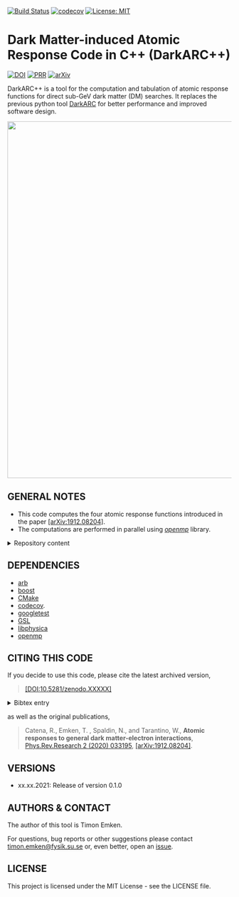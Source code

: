 [![Build Status](https://github.com/temken/DarkARCplusplus/workflows/Build%20Status/badge.svg)](https://github.com/temken/DarkARCplusplus/actions)
[![codecov](https://codecov.io/gh/temken/DarkARCplusplus/branch/master/graph/badge.svg)](https://codecov.io/gh/temken/DarkARCplusplus)
[![License: MIT](https://img.shields.io/badge/License-MIT-blue.svg)](https://opensource.org/licenses/MIT)

# Dark Matter-induced Atomic Response Code in C++ (DarkARC++)

[![DOI](https://zenodo.org/badge/XXXXXXX.svg)](https://zenodo.org/badge/latestdoi/XXXXXXX)
[![PRR](https://img.shields.io/badge/Phys.Rev.Research-2(2020),033195-255773.svg)](https://journals.aps.org/prresearch/abstract/10.1103/PhysRevResearch.2.033195)
[![arXiv](https://img.shields.io/badge/arXiv-1912.08204-B31B1B.svg)](https://arxiv.org/abs/1912.08204)

DarkARC++ is a tool for the computation and tabulation of atomic response functions for direct sub-GeV dark matter (DM) searches.
It replaces the previous python tool [DarkARC](https://github.com/temken/DarkARC) for better performance and improved software design.

<img src="https://user-images.githubusercontent.com/29034913/70995423-d0683c80-20d0-11ea-85bd-fdcb91d972eb.png" width="800">

## GENERAL NOTES

- This code computes the four atomic response functions introduced in the paper [[arXiv:1912.08204]](https://arxiv.org/abs/1912.08204).
- The computations are performed in parallel using [*openmp*](https://www.openmp.org/) library.

<details><summary>Repository content</summary>
<p>

The included folders are:

- *bin/*: This folder contains the executable after successful installation together with the configuration files.
- *data/*: Contains files including the RHF coefficients of the initial electron wavefunctions.
- *external/*: This folder will only be created and filled during the build with CMake and will contain the [libphysica](https://github.com/temken/libphysica) library.
- *include/*: All header files of DarkARC++ can be found here.
- *results/*: Each run of DarkARC++ generates result files in a dedicated sub-folder named after the run's ID, which is specified in the configuration file.
- *src/*: Here you find the source code of DarkARC++.
- *tests/*: All code and executable files of the unit tests are stored here.

</p>
</details>

## DEPENDENCIES

- [arb](https://arblib.org/)
- [boost](https://www.boost.org/)
- [CMake](https://cmake.org/)
- [codecov](https://codecov.io/).
- [googletest](https://github.com/google/googletest)
- [GSL](https://www.gnu.org/software/gsl/)
- [libphysica](https://github.com/temken/libphysica)
- [openmp](https://www.openmp.org/)

## CITING THIS CODE

If you decide to use this code, please cite the latest archived version,

> [[DOI:10.5281/zenodo.XXXXX]](https://doi.org/10.5281/zenodo.XXXXX)

<details><summary>Bibtex entry</summary>
<p>

```
@software{DarkARCpp,
  author = {Emken, Timon},
  title = {{Dark Matter-induced Atomic Response Code in C++ (DarkARC++)[Code, v0.1.0]}},
  year         = {2021},
  publisher    = {Zenodo},
  version      = {v0.1.0},
  doi          = {DOI:10.5281/zenodo.xxxxxx},
  url          = {https://doi.org/10.5281/zenodo.xxxxxx},
  howpublished={The code can be found under \url{https://github.com/temken/darkarcplusplus}.}
}
```

</p>
</details>

as well as the original publications,

>Catena, R., Emken, T. , Spaldin, N., and Tarantino, W., **Atomic responses to general dark matter-electron interactions**, [Phys.Rev.Research 2 (2020) 033195](https://journals.aps.org/prresearch/abstract/10.1103/PhysRevResearch.2.033195), [[arXiv:1912.08204]](https://arxiv.org/abs/1912.08204).



## VERSIONS

- xx.xx.2021: Release of version 0.1.0

## AUTHORS & CONTACT

The author of this tool is Timon Emken.

For questions, bug reports or other suggestions please contact [timon.emken@fysik.su.se](mailto:timon.emken@fysik.su.se) or, even better, open an [issue](https://github.com/temken/DarkARCplusplus/issues).

## LICENSE

This project is licensed under the MIT License - see the LICENSE file.
